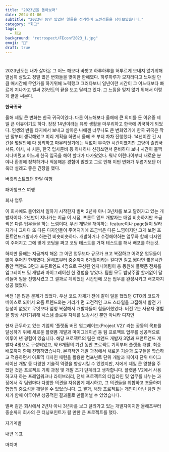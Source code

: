 ```yaml
---
title: "2023년을 돌아보며"
date: 2024-01-06
subtitle: "2023년 동안 있었던 일들을 정리하며 느낀점들을 담아보았습니다."
category: "회고"
tags:
  - 회고
background: "retrospect/FEconf2023_1.jpg"
emoji: "🎈"
draft: true
---
```


# 

2023년도는 내가 살아온 그 어느 해보다 바빳고 하루하루를 허투르게 보내지 않기위해 열심히 살았고 정멀 많은 변화들을 맞이한 한해였다. 하루하루가 모자라다고 느껴질 만큼 매시간에 무언가를 하기위해 노력했고 그러다보니 일년이란 시간이 그 어느때보다 빠르게 지나가고 벌써 23년도의 끝을 보고 달리고 있다.  그 느낌을 잊지 않기 위해서 이렇게 글을 써본다.  

**한국귀국** 

올해 제일 큰 변화는 한국 귀국이였다. 다른 어느해보다 올해에 큰 의미를 둔 이유중 제일 큰 이유이기도 하다. 장장 14년이라는 유학 생활을 마무리하고 한국에 귀국하게 되었다. 인생의 반을 타지에서 보내고 살아온 나에겐 너무나도 큰 변화였기에 한국 귀국은 작년 말부터 생각해왔고 미리 계획을 하면서 올해 초 부터 차차 진행했다. 14년이란 긴 시간을 몇달안에 다 정리하고 마무리짓기에는 턱없이 부족한 시간이였지만 고양이 출입국 서류, 이사, 차 처분, 한국 입사준비 등 하나하나 신경쓰면서 준비하다 보니 시간이 훌쩍 지나버렸고  어느새 한국 입국을 해야 할때가 다가왔었다. 워낙 어린나이부터 새로운 분야나 환경에 정착하거나 적응해본 경험이 많았고 그로 인해 이번 변화가 두렵기보단 더욱더 설레고 좋은 긴장을 했다. 

버킷리스트였던 한달 여행 

패어뱅크스 여행 

회사 업무

이 회사에도 들어와서 일하기 시작한지 벌써 2년차 아니 3년차를 보고 달려가고 있는 개발자이다. 2년반이 지나가는 지금 이 시점, 프론트 앤드 개발자는 매일 비슷하지만 조금씩은 다른 업무들을 하는 느낌이다. 우선 개발을 해야하는 feature이나 page들이 달라지거나 그마다 또 다른 디자인들이 주어지기에 조금씩은 다른 느낌이지만 크게 보면 프론트앤드개발자가 하는건 비슷비슷하다. 개발하거나 수정해야하는 업무와 함께 디자인이 주어지고 그에 맞게 코딩을 짜고 코딩 테스트를 거쳐 테스트를 해서 배포를 하는것. 

하지만 올해는 지금까지 해온 그 어떤 업무보다 규모가 크고 복잡하고 어려운 업무들이 많이 주어진 한해였다. 올해초부터 중순까지 6개월이라는 길다면 길고 짧다면 짧은시간동안 백엔드 3면과 프론트엔드 4명으로 구성된 엔지니어팀이 총 동원해 플랫폼 전체를 업그레이드 및 개발과 마이그레이션 한 경험을 쌓았다. 팀원 모두 밤낮주말 할꺼없이 달려들어 일을 진행시켰고 그 결과로 계획했던 시간안에 모든 업무를 완성시키고 배포까지 성공 했었다. 

버전 1은 많은 문제가 있었다. 우선 코드 자체가 전에 같이 일을 했었던 CTO의 코드가 베이스로 되어서 요즘 트렌드와는 거리가 먼 고전적인 코드 스타일을 고집해서 발전 가능성이 없었고 무엇보다 엄청 복잡해서 개발자들이 힘들어했었다. 버전 2는 사용자 경험을 향상 시키기위해 시스템 플로우 자체를 보강시킨 뿐만 아니라 디자인

현재 근무하고 있는 기업의 ‘플랫폼 버전 업그레이드(Project V2)’ 라는 공동의 목표를 달성하기 위해 새로운 플랫폼 개발과 마이그레이션 등 팀 프로젝트 업무를 성공적으로 이루어 낸 경험이 있습니다. 해당 프로젝트의 팀은 백앤드 개발자 3명과 프런트앤드 개발자 4명으로 구성되었고, 약 6개월의 기간 동안 프로젝트 기획부터 플랫폼 개발, 최종 배포까지 함께 진행하였습니다. 본격적인 개발 과정에서 새로운 기술과 도구들을 학습하고 적용하면서 아토믹 디자인 패턴을 활용한 컴포넌트 단위 개발과 페이지 단위 마이그레이션 개발 등 다양한 기술적 역량을 향상시킬 수 있었지만, 저에게 제일 큰 영향을 주었던 것은 프로젝트 기획 과정 및 개발 초기 단계라고 생각합니다. 플랫폼 V2에서 사용하고자 하는 프레임워크나 라이브러리, 전체 프로젝트의 타임라인 및 업무를 나누는 과정에서 각 팀원마다 다양한 의견을 자유롭게 제시하고, 그 의견들을 취합하고 조율하며 협업의 중요성을 깨달을 수 있었습니다. 그 결과, 해당 프로젝트는 개인이 아닌 팀원 전체가 함께 이루어낸 성공적인 결과물로 만들어낼 수 있었습니다.

 

벌써 같은 회사에서 2년차 아니 3년차를 보고 달려가고 있는 개발자이지만 올해초부터 중순까지 회사의 큰 터닝포인트가 될 만한 큰 프로젝트를 했다. 

자기계발 

내년 목표 

마치며
